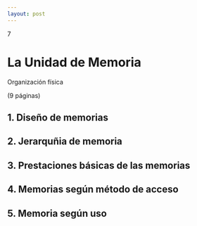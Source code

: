 ```yaml
--- 
layout: post
---
```

<div class="header">
  <div class="numbrerUnit">7</div>
  <h1>La Unidad de Memoria</h1>
  <subtitle>Organización física</subtitle>
</div>

(9 páginas)

## 1. Diseño de memorias
## 2. Jerarquñia de memoria
## 3. Prestaciones básicas de las memorias
## 4. Memorias según método de acceso
## 5. Memoria según uso
